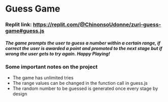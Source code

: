 # Guess Game

### Replit link: https://replit.com/@ChinonsoUdonne/zuri-guess-game#guess.js

##### The game prompts the user to guess a number within a certain range, if correct the user is awarded a point and promoted to the next stage but if wrong the user gets to try again. Happy Playing!


### Some important notes on the project

* The game has unlimited tries
* The range values can be changed in the function call in guess.js
* The random number to be guessed is generated once every stage by design